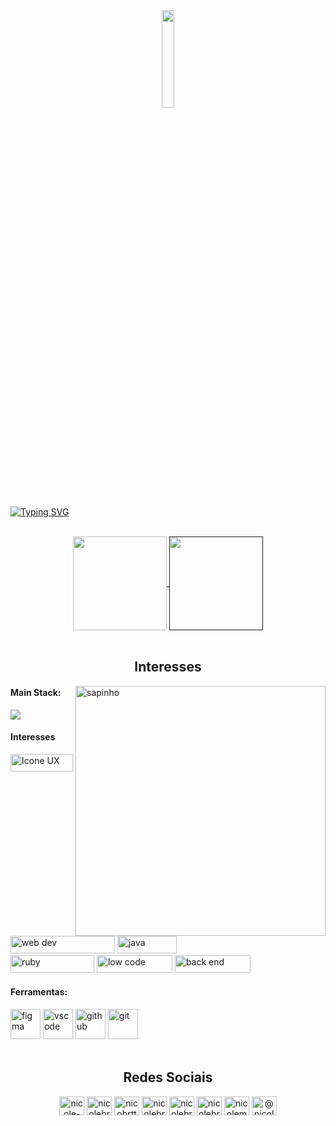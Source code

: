 <div align="center">
  <img src="https://github.com/nicole-brito/calculadora-javascript/blob/main/hamster.png" width="20%">
</div>

[![Typing SVG](https://readme-typing-svg.demolab.com?font=Press+Start+2P&size=24&duration=2999&pause=1000&color=FF58A6&center=true&vCenter=true&random=false&width=1000&lines=Oi!+Eu+sou+a+Nicole+%F0%9F%99%83;Welcome+to+my+github)](https://git.io/typing-svg)

</br>

<div align="center">
<a href="https://github-readme-streak-stats.herokuapp.com/?user=nicole-brito&theme=radical&hide_border=false">
  <img height=150px align="center" src="https://github-readme-streak-stats.herokuapp.com/?user=nicole-brito&theme=radical&locale=pt_BR&date_format=j%20M%5B%20Y%5D&hide_border=false" />
</a>
<a href="">
  <img height=150px align="center" src="https://github-readme-stats.vercel.app/api/top-langs/?username=nicole-brito&theme=radical&show_icons=true&hide_border=false&layout=compact" />
</a>
</div>

<br>

<h2 align="center">Interesses</h2>

<img src="https://github.com/nicole-brito/calculadora-javascript/blob/main/giphy.gif" min-width="400px" max-width="400px" width="400px" align="right" alt="sapinho">

#### Main Stack:

<img src="https://skillicons.dev/icons?i=webflow,xd,html,css,js,java" />

#### Interesses
<div>
<img height="28px" width="100px" alt="Icone UX" src="https://github.com/nicole-brito/calculadora-javascript/blob/main/Frame%2039.png"/>
<img height="28px" width="167px" alt="web dev" src="https://github.com/nicole-brito/calculadora-javascript/blob/main/Frame%2040.png"/>
<img height="28px" width="95px" alt="java" src="https://github.com/nicole-brito/calculadora-javascript/blob/main/Frame%2041.png"/> </br>
<img height="28px" width="134px" alt="ruby" src="https://github.com/nicole-brito/calculadora-javascript/blob/main/Frame%2042.png"/>
<img height="28px" width="121px" alt="low code" src="https://github.com/nicole-brito/calculadora-javascript/blob/main/Frame%2043.png"/>
<img height="28px" width="121" alt="back end" src="https://github.com/nicole-brito/calculadora-javascript/blob/main/Frame%2044.png"/>
</div>

#### Ferramentas:

<div>
<img height="48px" width="48px" alt="figma" src="https://skillicons.dev/icons?i=figma"/>
<img height="48px" width="48px" alt="vscode" src="https://skillicons.dev/icons?i=vscode"/>
<img height="48px" width="48px" alt="github" src="https://skillicons.dev/icons?i=github"/>
<img height="48px" width="48px" alt="git" src="https://skillicons.dev/icons?i=git"/>
</div>

<br>

<h2 align="center">Redes Sociais</h2>
<p align="center">
<a href="https://codepen.io/nicole-brito" target="blank"><img align="center" src="https://raw.githubusercontent.com/rahuldkjain/github-profile-readme-generator/master/src/images/icons/Social/codepen.svg" alt="nicole-brito" height="30" width="40" /></a>
<a href="https://dev.to/nicolebrito" target="blank"><img align="center" src="https://raw.githubusercontent.com/rahuldkjain/github-profile-readme-generator/master/src/images/icons/Social/devto.svg" alt="nicolebrito" height="30" width="40" /></a>
<a href="https://twitter.com/nicobrtt" target="blank"><img align="center" src="https://raw.githubusercontent.com/rahuldkjain/github-profile-readme-generator/master/src/images/icons/Social/twitter.svg" alt="nicobrtt" height="30" width="40" /></a>
<a href="https://linkedin.com/in/nicolebrito" target="blank"><img align="center" src="https://raw.githubusercontent.com/rahuldkjain/github-profile-readme-generator/master/src/images/icons/Social/linked-in-alt.svg" alt="nicolebrito" height="30" width="40" /></a>
<a href="https://stackoverflow.com/users/nicolebrito" target="blank"><img align="center" src="https://raw.githubusercontent.com/rahuldkjain/github-profile-readme-generator/master/src/images/icons/Social/stack-overflow.svg" alt="nicolebrito" height="30" width="40" /></a>
<a href="https://dribbble.com/nicolebrito" target="blank"><img align="center" src="https://raw.githubusercontent.com/rahuldkjain/github-profile-readme-generator/master/src/images/icons/Social/dribbble.svg" alt="nicolebrito" height="30" width="40" /></a>
<a href="https://www.behance.net/nicolemaria" target="blank"><img align="center" src="https://raw.githubusercontent.com/rahuldkjain/github-profile-readme-generator/master/src/images/icons/Social/behance.svg" alt="nicolemaria" height="30" width="40" /></a>
<a href="https://medium.com/@nicolebritto" target="blank"><img align="center" src="https://raw.githubusercontent.com/rahuldkjain/github-profile-readme-generator/master/src/images/icons/Social/medium.svg" alt="@nicolebritto" height="30" width="40" /></a>
</p>
